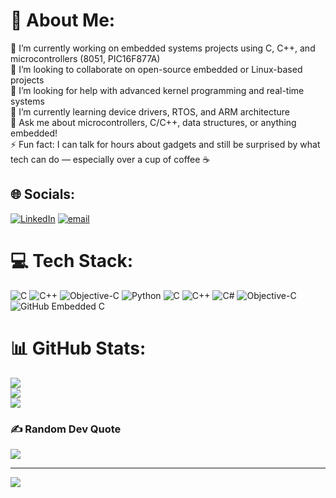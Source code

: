 # 💫 About Me:
🔭 I’m currently working on embedded systems projects using C, C++, and microcontrollers (8051, PIC16F877A)<br>👯 I’m looking to collaborate on open-source embedded or Linux-based projects<br>🤝 I’m looking for help with advanced kernel programming and real-time systems<br>🌱 I’m currently learning device drivers, RTOS, and ARM architecture<br>💬 Ask me about microcontrollers, C/C++, data structures, or anything embedded!<br>⚡ Fun fact: I can talk for hours about gadgets and still be surprised by what tech can do — especially over a cup of coffee ☕


## 🌐 Socials:
[![LinkedIn](https://img.shields.io/badge/LinkedIn-%230077B5.svg?logo=linkedin&logoColor=white)](https://linkedin.com/in/https://www.linkedin.com/in/bimala-prasad-5930bb178/) [![email](https://img.shields.io/badge/Email-D14836?logo=gmail&logoColor=white)](mailto:bimalprasadpadhi1999@gmail.com) 

# 💻 Tech Stack:
![C](https://img.shields.io/badge/c-%2300599C.svg?style=for-the-badge&logo=c&logoColor=white) ![C++](https://img.shields.io/badge/c++-%2300599C.svg?style=for-the-badge&logo=c%2B%2B&logoColor=white) ![Objective-C](https://img.shields.io/badge/OBJECTIVE--C-%233A95E3.svg?style=for-the-badge&logo=apple&logoColor=white) ![Python](https://img.shields.io/badge/python-3670A0?style=for-the-badge&logo=python&logoColor=ffdd54) ![C](https://img.shields.io/badge/c-%2300599C.svg?style=for-the-badge&logo=c&logoColor=white) ![C++](https://img.shields.io/badge/c++-%2300599C.svg?style=for-the-badge&logo=c%2B%2B&logoColor=white) ![C#](https://img.shields.io/badge/c%23-%23239120.svg?style=for-the-badge&logo=csharp&logoColor=white) ![Objective-C](https://img.shields.io/badge/OBJECTIVE--C-%233A95E3.svg?style=for-the-badge&logo=apple&logoColor=white) ![GitHub](https://img.shields.io/badge/github-%23121011.svg?style=for-the-badge&logo=github&logoColor=white) Embedded C

# 📊 GitHub Stats:
![](https://github-readme-stats.vercel.app/api?username=bimalprasad19&theme=dark&hide_border=false&include_all_commits=false&count_private=false)<br/>
![](https://nirzak-streak-stats.vercel.app/?user=bimalprasad19&theme=dark&hide_border=false)<br/>
![](https://github-readme-stats.vercel.app/api/top-langs/?username=bimalprasad19&theme=dark&hide_border=false&include_all_commits=false&count_private=false&layout=compact)

### ✍️ Random Dev Quote
![](https://quotes-github-readme.vercel.app/api?type=horizontal&theme=radical)

---
[![](https://visitcount.itsvg.in/api?id=bimalprasad19&icon=8&color=0)](https://visitcount.itsvg.in)

<!-- Proudly created with GPRM ( https://gprm.itsvg.in ) -->
